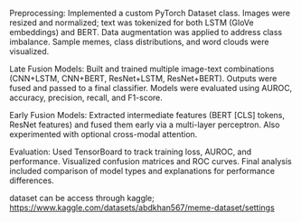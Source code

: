 Preprocessing:
Implemented a custom PyTorch Dataset class. Images were resized and normalized; text was tokenized for both LSTM (GloVe embeddings) and BERT. Data augmentation was applied to address class imbalance. Sample memes, class distributions, and word clouds were visualized.

Late Fusion Models:
Built and trained multiple image-text combinations (CNN+LSTM, CNN+BERT, ResNet+LSTM, ResNet+BERT). Outputs were fused and passed to a final classifier. Models were evaluated using AUROC, accuracy, precision, recall, and F1-score.

Early Fusion Models:
Extracted intermediate features (BERT [CLS] tokens, ResNet features) and fused them early via a multi-layer perceptron. Also experimented with optional cross-modal attention.

Evaluation:
Used TensorBoard to track training loss, AUROC, and performance. Visualized confusion matrices and ROC curves. Final analysis included comparison of model types and explanations for performance differences.


dataset can be access through kaggle; https://www.kaggle.com/datasets/abdkhan567/meme-dataset/settings
